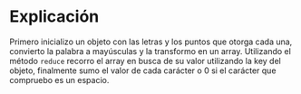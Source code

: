 # Explicación

Primero inicializo un objeto con las letras y los puntos que otorga cada una, convierto la palabra a mayúsculas y la transformo en un array. Utilizando el método `reduce` recorro el array en busca de su valor utilizando la key del objeto, finalmente sumo el valor de cada carácter o 0 si el carácter que compruebo es un espacio.
